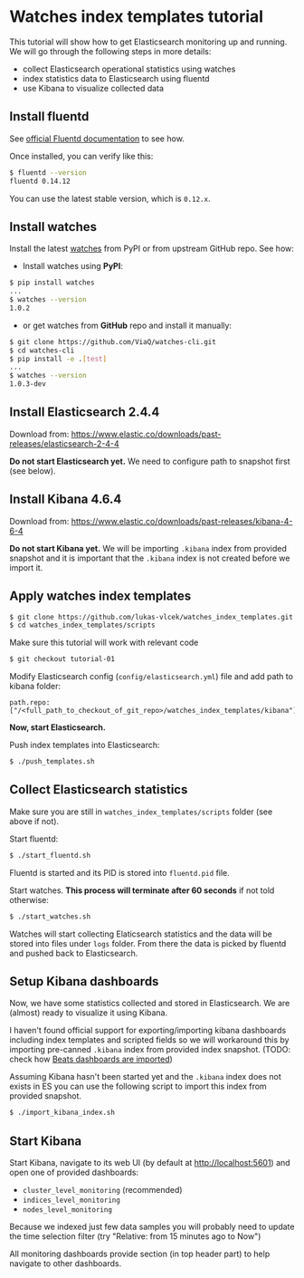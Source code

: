 # Watches index templates tutorial

This tutorial will show how to get Elasticsearch monitoring up and running. We will go through the following steps in more details:

- collect Elasticsearch operational statistics using watches
- index statistics data to Elasticsearch using fluentd
- use Kibana to visualize collected data

## Install fluentd

See [official Fluentd documentation](http://docs.fluentd.org/v0.12/categories/installation) to see how.

Once installed, you can verify like this:

````bash
$ fluentd --version
fluentd 0.14.12
````

You can use the latest stable version, which is `0.12.x`.

## Install watches

Install the latest [watches](https://github.com/ViaQ/watches-cli) from PyPI or from upstream GitHub repo. See how:

- Install watches using **PyPI**:

````bash
$ pip install watches
...
$ watches --version
1.0.2
````
-  or get watches from **GitHub** repo and install it manually:

````bash
$ git clone https://github.com/ViaQ/watches-cli.git
$ cd watches-cli
$ pip install -e .[test]
...
$ watches --version
1.0.3-dev
````

## Install Elasticsearch 2.4.4

Download from:
<https://www.elastic.co/downloads/past-releases/elasticsearch-2-4-4>

**Do not start Elasticsearch yet.** We need to configure path to snapshot first (see below).

## Install Kibana 4.6.4

Download from:
<https://www.elastic.co/downloads/past-releases/kibana-4-6-4>

**Do not start Kibana yet.** We will be importing `.kibana` index from provided snapshot
and it is important that the `.kibana` index is not created before we import it.

## Apply watches index templates

````bash
$ git clone https://github.com/lukas-vlcek/watches_index_templates.git
$ cd watches_index_templates/scripts
````

Make sure this tutorial will work with relevant code

````bash
$ git checkout tutorial-01
````

Modify Elasticsearch config (`config/elasticsearch.yml`) file and add path to kibana folder:

    path.repo: ["/<full_path_to_checkout_of_git_repo>/watches_index_templates/kibana"]

**Now, start Elasticsearch.**

Push index templates into Elasticsearch:

````bash
$ ./push_templates.sh
````

## Collect Elasticsearch statistics

Make sure you are still in `watches_index_templates/scripts` folder (see above if not).

Start fluentd:

````bash
$ ./start_fluentd.sh
````
Fluentd is started and its PID is stored into `fluentd.pid` file.

Start watches. **This process will terminate after 60 seconds** if not told otherwise:

````bash
$ ./start_watches.sh
````
Watches will start collecting Elaticsearch statistics and the data will be stored into files under `logs` folder. From there the data is picked by fluentd and pushed back to Elasticsearch.

## Setup Kibana dashboards

Now, we have some statistics collected and stored in Elasticsearch. We are (almost) ready to visualize it using Kibana.

I haven't found official support for exporting/importing kibana dashboards including index templates and scripted fields so we will workaround this
 by importing pre-canned `.kibana` index from provided index snapshot.
 (TODO: check how [Beats dashboards are imported](https://github.com/elastic/beats/tree/master/libbeat/dashboards))

Assuming Kibana hasn't been started yet and the `.kibana` index does not exists in ES you
can use the following script to import this index from provided snapshot.

````bash
$ ./import_kibana_index.sh
````

## Start Kibana

Start Kibana, navigate to its web UI (by default at <http://localhost:5601>) and open one
of provided dashboards:

- `cluster_level_monitoring` (recommended)
- `indices_level_monitoring`
- `nodes_level_monitoring`

Because we indexed just few data samples you will probably need to update the time selection filter (try "Relative: from 15 minutes ago to Now") 

All monitoring dashboards provide section (in top header part) to help navigate to other dashboards.
